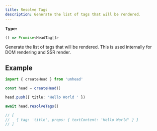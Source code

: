 ```yaml
---
title: Resolve Tags
description: Generate the list of tags that will be rendered.
---
```


**Type:**

```ts
() => Promise<HeadTag[]>
```

Generate the list of tags that will be rendered. This is used internally for DOM rendering and SSR render.


## Example

```ts
import { createHead } from 'unhead'

const head = createHead()

head.push({ title: 'Hello World ' })

await head.resolveTags()

// [
//   { tag: 'title', props: { textContent: 'Hello World' } }
// ]
```
